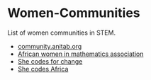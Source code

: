 # Women-Communities

List of women communities in STEM.

- [community.anitab.org](https://community.anitab.org/)
- [African women in mathematics association](http://africanwomeninmath.org/)
- [She codes for change](http://shecodesforchange.org/)
- [She codes Africa](https://medium.com/shecodeafrica)